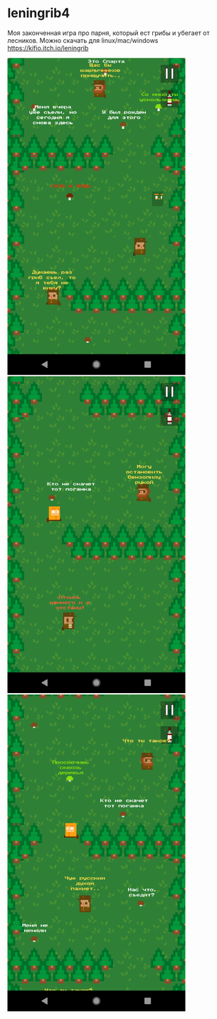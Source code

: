 # leningrib4

Моя законченная игра про парня, который ест грибы и убегает от лесников.
Можно скачать для linux/mac/windows https://kifio.itch.io/leningrib

<img src="https://github.com/kifio/leningrib4/blob/master/play%20store%20screenshot/Screenshot_20200521-150626.png?raw=true" width="400">
<img src="https://github.com/kifio/leningrib4/blob/master/play%20store%20screenshot/Screenshot_20200521-150501.png?raw=true" width="400">
<img src="https://github.com/kifio/leningrib4/blob/master/play%20store%20screenshot/Screenshot_20200521-150541.png?raw=true" width="400">
